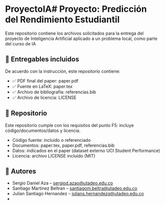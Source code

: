 # ProyectoIA# Proyecto: Predicción del Rendimiento Estudiantil

Este repositorio contiene los archivos solicitados para la entrega del proyecto de Inteligencia Artificial aplicado a un problema local, como parte del curso de IA 

## 📄 Entregables incluidos

De acuerdo con la instrucción, este repositorio contiene:

- ✅ PDF final del paper: paper.pdf  
- ✅ Fuente en LaTeX: paper.tex  
- ✅ Archivo de bibliografía: referencias.bib  
- ✅ Archivo de licencia: LICENSE

## 🔗 Repositorio

Este repositorio cumple con los requisitos del punto F5: incluye código/documentos/datos y licencia.

- Código fuente: incluido o referenciado  
- Documentos: paper.tex, paper.pdf, referencias.bib  
- Datos: indicados en el paper (dataset externo UCI Student Performance)  
- Licencia: archivo LICENSE incluido (MIT)

## 👥 Autores

- Sergio Daniel Aza – sergiod.azao@utadeo.edu.co  
- Santiago Martinez Beltran – santiagom.beltra@utadeo.edu.co  
- Julian Santiago Hernandez – julians.hernandezg@utadeo.edu.co  
- 
